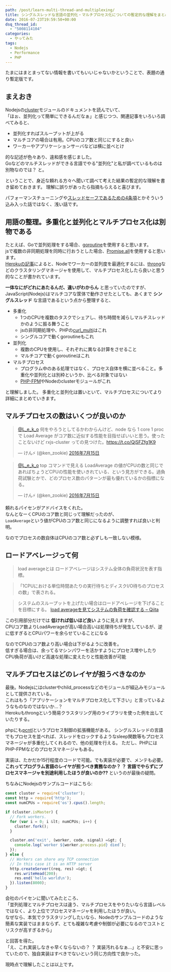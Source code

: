 ```yaml
---
path: /post/learn-multi-thread-and-multiplexing/
title: シングルスレッドな言語の並列化・マルチプロセス化についての暫定的な理解をまとめる
date: 2016-07-23T19:59:50+00:00
dsq_thread_id:
  - "5008114104"
categories:
  - やってみた
tags:
  - Nodejs
  - Performance
  - PHP
---
```

たまにはまとまってない情報を書いてもいいじゃないかということで、表題の通り暫定版です。

まえおき
----------------------------------------

Nodejsの[cluster](https://nodejs.org/api/cluster.html)モジュールのドキュメントを読んでいて、  
「ほぉ、並列化って簡単にできるんだなぁ」と感じつつ、関連記事をいろいろ調べてみると、

  * 並列化すればスループットが上がる
  * マルチコアの場合は有用。CPUのコア数と同じにすると良い
  * ワーカーやアプリケーションサーバなどは横に並べとけ

的な記述が色々あり、違和感を感じました。  
Goなどのマルチスレッドができる言語でやる"並列化"と私が調べているものは別物なのでは？ と。

ということで、身近な頼れる方々へ聞いて調べて考えた結果の暫定的な理解を書き留めておきます。 理解に誤りがあったら指摘もらえると喜びます。

パフォーマンスチューニングや[スレッドセーフであるための4条項](https://ja.wikipedia.org/wiki/%E3%82%B9%E3%83%AC%E3%83%83%E3%83%89%E3%82%BB%E3%83%BC%E3%83%95#.E3.82.B9.E3.83.AC.E3.83.83.E3.83.89.E3.82.BB.E3.83.BC.E3.83.95.E3.81.8B.E3.81.A9.E3.81.86.E3.81.8B.E3.81.AE.E5.88.A4.E6.96.AD.E5.9F.BA.E6.BA.96)とかそういう込み入った話ではなく、浅い話です。

<!--more-->

用語の整理。多重化と並列化とマルチプロセス化は別物である
----------------------------------------

たとえば、Goで並列処理をする場合、[goroutine](https://tour.golang.org/concurrency/1)を使用すると思います。  
jsで複数の非同期処理を同時に行おうとした場合、[Promise.all](https://developer.mozilla.org/en-US/docs/Web/JavaScript/Reference/Global_Objects/Promise/all)を使用すると思います。  
[Herokuの記事](https://devcenter.heroku.com/articles/node-concurrency)によると、Nodeでワーカーの並列度を最適化するには、[throng](https://github.com/hunterloftis/throng)などのクラスタリングマネージャを使用して、マルチプロセス化したら良いと思う的なことが書かれています。

**一体なにがどれにあたるんだ、違いがわからん** と思っていたのですが、  
JavaScript(Nodejs)はマルチコアな筐体で動作させたとしても、あくまで **シングルスレッド** な言語であるという点から整理すると、

  * 多重化 
      * 1つのCPUを複数のタスクでシェアし、待ち時間を減らしマルチスレッドかのように振る舞うこと
      * jsの非同期処理や、PHPの[curl_multi](http://php.net/manual/ja/function.curl-multi-exec.php)はこれ
      * シングルコアで動くgoroutineもこれ
  * 並列化 
      * 複数のCPUを使用し、それぞれに異なる計算をさせること
      * マルチコアで動くgoroutineはこれ
  * マルチプロセス 
      * プログラム中のある処理ではなく、プロセス自体を横に並べること。多重化や並列化とは別枠というか、比べる対象ではない
      * [PHP-FPM](http://php-fpm.org/)やNodeのclusterモジュールがこれ

と理解しました。 多重化と並列化は置いといて、マルチプロセスについてより詳細にまとめていきます。

マルチプロセスの数はいくつが良いのか
----------------------------------------

<blockquote class="twitter-tweet" data-conversation="none" data-cards="hidden" data-lang="ja">
  <p lang="ja" dir="ltr">
    <a href="https://twitter.com/L_e_k_o">@L_e_k_o</a> 何をやろうとしてるかわからんけど、node なら 1 core 1 proc で Load Average がコア数に近似する性能を目指せばいいと思う。使ったことないけど rxjs-cluster っての見つけた。<a href="https://t.co/QjSFZfg1K9">https://t.co/QjSFZfg1K9</a>
  </p>&mdash; けん⚡ (@ken_zookie)   
  <a href="https://twitter.com/ken_zookie/status/753847655789309952">2016年7月15日</a>
</blockquote>

<blockquote class="twitter-tweet" data-lang="ja">
  <p lang="ja" dir="ltr">
    <a href="https://twitter.com/L_e_k_o">@L_e_k_o</a> top コマンドで見える LoadAverage の値がCPUの数と同じであればちょうどCPUの性能を使いきれている、という見方ができる。過負荷試験とかで、どのプロセス数のパターンが最も優れているかの指標になる。
  </p>&mdash; けん⚡ (@ken_zookie)   
  <a href="https://twitter.com/ken_zookie/status/753849205827919872">2016年7月15日</a>
</blockquote>

頼れるパイセンがアドバイスをくれた。  
なんとなーくCPUのコア数と同じって理解だったのが、  
`LoadAverage`という値がCPUのコア数と同じになるように調整すれば良いと判明。

なのでプロセスの数自体はCPUのコア数と必ずしも一致しない模様。

ロードアベレージって何
----------------------------------------

> load averageとは ロードアベレージはシステム全体の負荷状況を表す指標。
    
> 「1CPUにおける単位時間あたりの実行待ちとディスクI/O待ちのプロセスの数」で表される。
    
> システムのスループットを上げたい場合はロードアベレージを下げることを目標にする。 [load averageを見てシステムの負荷を確認する – Qiita](http://qiita.com/k0kubun/items/8065f5cf2da7605c8043)

この引用部分だけでは **低ければ低いほど良い** ように見えますが、  
CPUコア数よりLoadAverageが高い場合高いは処理待ちが発生しているが、逆に低すぎるとCPUパワーを余らせていることになる

なのでCPUのコア数より高い場合は下がるように改善を。  
低すぎる場合は、余ってるマシンパワーを活かすようにプロセス増やしたりCPU負荷が高いけど高速な処理に変えたりと性能改善が可能

マルチプロセスはどのレイヤが担うべきなのか
----------------------------------------

最後。Nodejsにはclusterやchild_processなどのモジュールが組込みモジュールとして提供されている。  
これはもう「アプリケーションをマルチプロセス化して下さい」と言っているようなものなのではないか…？  
Herokuもthrongという簡易クラスタリング用のライブラリを使った例を出していたりする。

phpにも[pcntl](http://php.net/manual/en/book.pcntl.php)というプロセス制御の拡張機能がある。 シングルスレッドの言語でもプロセスを並べれば、スレッドをロックするようなsleep関数等もプロセスマネージャが多重化してくれるので、他の処理を行える。 ただし、PHPにはPHP-FPMなどのプロセスマネージャもある。

実装は、たかだか15行程度のコードで可能。でも実装が必要で、メンテも必要。 **これってプログラム言語のレイヤが担うべき責務なのか？ ？ 言語でやらずにプロセスマネージャを別途利用したほうが良いのか??** というのが最後の疑問。

ちなみにNodejsのサンプルコードはこちら:

```javascript
const cluster = require('cluster');
const http = require('http');
const numCPUs = require('os').cpus().length;

if (cluster.isMaster) {
  // Fork workers.
  for (var i = 0; i &lt; numCPUs; i++) {
    cluster.fork();
  }

  cluster.on('exit', (worker, code, signal) =&gt; {
    console.log(`worker ${worker.process.pid} died`);
  });
} else {
  // Workers can share any TCP connection
  // In this case it is an HTTP server
  http.createServer((req, res) =&gt; {
    res.writeHead(200);
    res.end('hello world\n');
  }).listen(8000);
}
```

会社のパイセンに聞いてみたところ、  
「並列処理とマルチプロセスは違う、マルチプロセスをやりたいなら言語レベルではなく、より上位でプロセスマネージャを利用したほうが良い。  
なぜなら、本気でクラスタリングしたいなら、Nodeのサンプルコードのような簡素な実装ではままならず、とても複雑な考慮や制御が必要になるのでコストとリスクが高すぎるから」

と回答を得た。  
「え、これ実装しなきゃ早くならないの？ ？ 実装汚れるなぁ…」と不安に思っていたので、独自実装はすべきでないという同じ方向性で良かった。

現時点で理解したことは以上です。

<div style="font-size:0px;height:0px;line-height:0px;margin:0;padding:0;clear:both">
</div>